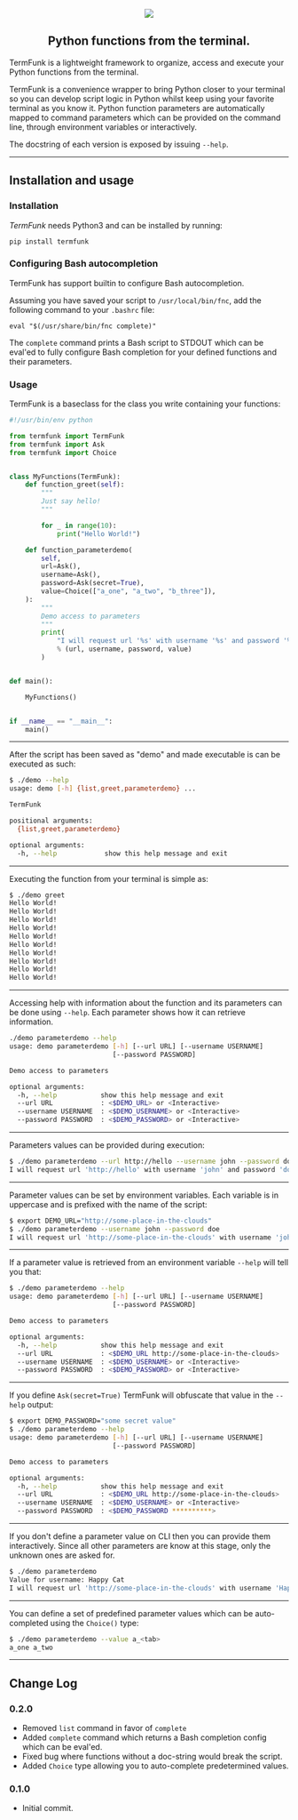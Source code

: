 <p align="center">
<img src="https://raw.githubusercontent.com/smetj/termfunk/master/docs/_static/logo-readme.png">
</p>
<h2 align="center">Python functions from the terminal.</h2>


TermFunk is a lightweight framework to organize, access and execute your
Python functions from the terminal.

TermFunk is a convenience wrapper to bring Python closer to your terminal so
you can develop script logic in Python whilst keep using your favorite
terminal as you know it.  Python function parameters are automatically mapped
to command parameters which can be provided on the command line, through
environment variables or interactively.

The docstring of each version is exposed by issuing `--help`.

---

## Installation and usage

### Installation

*TermFunk* needs Python3 and can be installed by running:

  `pip install termfunk`

### Configuring Bash autocompletion

TermFunk has support builtin to configure Bash autocompletion.

Assuming you have saved your script to `/usr/local/bin/fnc`, add the following
command to your `.bashrc` file:

  `eval "$(/usr/share/bin/fnc complete)"`

The `complete` command prints a Bash script to STDOUT which can be eval'ed to
fully configure Bash completion for your defined functions and their
parameters.

### Usage

TermFunk is a baseclass for the class you write containing your functions:

```Python
#!/usr/bin/env python

from termfunk import TermFunk
from termfunk import Ask
from termfunk import Choice


class MyFunctions(TermFunk):
    def function_greet(self):
        """
        Just say hello!
        """

        for _ in range(10):
            print("Hello World!")

    def function_parameterdemo(
        self,
        url=Ask(),
        username=Ask(),
        password=Ask(secret=True),
        value=Choice(["a_one", "a_two", "b_three"]),
    ):
        """
        Demo access to parameters
        """
        print(
            "I will request url '%s' with username '%s' and password '%s' using values '%s'."
            % (url, username, password, value)
        )


def main():

    MyFunctions()


if __name__ == "__main__":
    main()
```
---

After the script has been saved as "demo" and made executable is can be executed as such:

```bash
$ ./demo --help
usage: demo [-h] {list,greet,parameterdemo} ...

TermFunk

positional arguments:
  {list,greet,parameterdemo}

optional arguments:
  -h, --help            show this help message and exit

```

---

Executing the function from your terminal is simple as:

```bash
$ ./demo greet
Hello World!
Hello World!
Hello World!
Hello World!
Hello World!
Hello World!
Hello World!
Hello World!
Hello World!
Hello World!
```

---

Accessing help with information about the function and its parameters can be done using `--help`.
Each parameter shows how it can retrieve information.

```bash
./demo parameterdemo --help
usage: demo parameterdemo [-h] [--url URL] [--username USERNAME]
                          [--password PASSWORD]

Demo access to parameters

optional arguments:
  -h, --help           show this help message and exit
  --url URL            : <$DEMO_URL> or <Interactive>
  --username USERNAME  : <$DEMO_USERNAME> or <Interactive>
  --password PASSWORD  : <$DEMO_PASSWORD> or <Interactive>
```

---

Parameters values can be provided during execution:

```bash
$ ./demo parameterdemo --url http://hello --username john --password doe
I will request url 'http://hello' with username 'john' and password 'doe'.
```

---

Parameter values can be set by environment variables.
Each variable is in uppercase and is prefixed with the name of the script:

```bash
$ export DEMO_URL="http://some-place-in-the-clouds"
$ ./demo parameterdemo --username john --password doe
I will request url 'http://some-place-in-the-clouds' with username 'john' and password 'doe'.
```

---

If a parameter value is retrieved from an environment variable `--help` will tell you that:

```bash
$ ./demo parameterdemo --help
usage: demo parameterdemo [-h] [--url URL] [--username USERNAME]
                          [--password PASSWORD]

Demo access to parameters

optional arguments:
  -h, --help           show this help message and exit
  --url URL            : <$DEMO_URL http://some-place-in-the-clouds>
  --username USERNAME  : <$DEMO_USERNAME> or <Interactive>
  --password PASSWORD  : <$DEMO_PASSWORD> or <Interactive>
```

---

If you define ```Ask(secret=True)``` TermFunk will obfuscate that value in the
`--help` output:

```bash
$ export DEMO_PASSWORD="some secret value"
$ ./demo parameterdemo --help
usage: demo parameterdemo [-h] [--url URL] [--username USERNAME]
                          [--password PASSWORD]

Demo access to parameters

optional arguments:
  -h, --help           show this help message and exit
  --url URL            : <$DEMO_URL http://some-place-in-the-clouds>
  --username USERNAME  : <$DEMO_USERNAME> or <Interactive>
  --password PASSWORD  : <$DEMO_PASSWORD **********>
```

---

If you don't define a parameter value on CLI then you can provide them
interactively. Since all other parameters are know at this stage, only the
unknown ones are asked for.

```bash
$ ./demo parameterdemo
Value for username: Happy Cat
I will request url 'http://some-place-in-the-clouds' with username 'Happy Cat' and password 'some secret value'.
```

---

You can define a set of predefined parameter values which can be auto-
completed using the `Choice()` type:

```bash
$ ./demo parameterdemo --value a_<tab>
a_one a_two
```

---

## Change Log

### 0.2.0

* Removed `list` command in favor of `complete`
* Added `complete` command which returns a Bash completion config which can
  be eval'ed.
* Fixed bug where functions without a doc-string would break the script.
* Added `Choice` type allowing you to auto-complete predetermined values.

### 0.1.0

* Initial commit.
